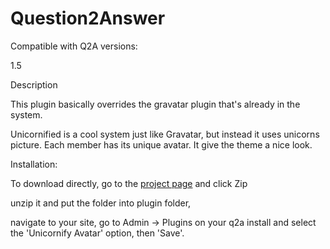 Question2Answer
=================

Compatible with Q2A versions:

1.5 

Description

 This plugin basically overrides  the gravatar plugin that's already in the system.

Unicornified is a cool system just like Gravatar, but instead it uses unicorns picture. 
Each member has its unique avatar. It give the theme a nice look.


 Installation:

To download directly, go to the [project page](https://github.com/chejug/unicornify-avatar.git "") and click Zip



unzip it and put the folder into plugin folder, 

navigate to your site, go to Admin -> Plugins on your q2a install and select the 'Unicornify Avatar' option, then 'Save'.
